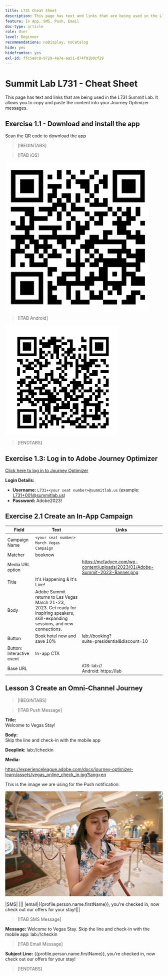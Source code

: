 ```yaml
---
title: L731 Cheat Sheet
description: This page has text and links that are being used in the L731 Summit Lab.
feature: In App, SMS, Push, Email
doc-type: article
role: User
level: Beginner
recommendations: noDisplay, noCatalog
hide: yes
hidefromtoc: yes
exl-id: ffc5e8c8-8729-4e7e-aa51-d74f91b0cf29
---
```

# Summit Lab L731 - Cheat Sheet

This page has text and links that are being used in the L731 Summit Lab. It allows you to copy and paste the content into your Journey Optimizer messages.

## Exercise 1.1 - Download and install the app

Scan the QR code to download the app

>[!BEGINTABS]

>[!TAB iOS]

![QR code for iOS](/help/assets/lab731-ios-qr-code.png)

>[!TAB Android]

![QR code for Android](/help/assets/lab731-android-qr-code.png)

>[!ENDTABS]

## Exercise 1.3: Log in to Adobe Journey Optimizer

[Click here to log in to Journey Optimizer](https://experience.adobe.com/#/@techmarketingdemos/sname:summit-2023-ajo-lab/journey-optimizer/home)

**Login Details:**

* **Username:** `L731+<your seat number>@summitlab.us` (example: L731+001@summitlab.us)
* **Password:** Adobe2023!


## Exercise 2.1 Create an In-App Campaign

|Field|Text|Links|
|----|----|----|
|Campaign Name| `<your seat number> March Vegas Campaign`||
|Matcher|booknow||
|Media URL option|| https://mcfadyen.com/wp-content/uploads/2023/01/Adobe-Summit-2023-Banner.png| 
|Title|It's Happening & It's Live!||
|Body|Adobe Summit returns to Las Vegas March 21-23, 2023. Get ready for inspiring speakers, skill-expanding sessions, and new connections.||
|Button|Book hotel now and save 10% |lab://booking?suite=presidential&discount=10|
|Button: Interactive event|In-app CTA||
|Base URL||iOS: lab:// <br>Android: https://lab|


## Lesson 3 Create an Omni-Channel Journey

>[!BEGINTABS]

>[!TAB Push Message]

**Title:**  
Welcome to Vegas Stay!

**Body:**   
Skip the line and check-in with the mobile app

**Deeplink:** lab://checkin

**Media:**

https://experienceleague.adobe.com/docs/journey-optimizer-learn/assets/vegas_online_check_in.jpg?lang=en


This is the image we are using for the Push notification:

![Online Check In](/help/assets/vegas_online_check_in.jpg)

|SMS| |||
|email|{{profile.person.name.firstName}}, you're checked in, now check out our offers for your stay!|||

>[!TAB SMS Message]

**Message:**
Welcome to Vegas Stay. Skip the line and check-in with the mobile app: lab://checkin

>[!TAB Email Message]

**Subject Line:**
{{profile.person.name.firstName}}, you're checked in, now check out our offers for your stay!

>[!ENDTABS]